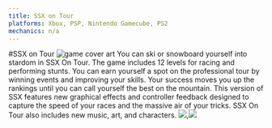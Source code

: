 ```yaml
---
title: SSX on Tour
platforms: Xbox, PSP, Nintendo Gamecube, PS2
mechanics: n/a
---
```

#SSX on Tour
![game cover art](//images.igdb.com/igdb/image/upload/t_thumb/h1bcfjf6pyz3ysa6vqfd.jpg "Logo Title Text 1")
You can ski or snowboard yourself into stardom in SSX On Tour. The game includes 12 levels for racing and performing stunts. You can earn yourself a spot on the professional tour by winning events and improving your skills. Your success moves you up the rankings until you can call yourself the best on the mountain. This version of SSX features new graphical effects and controller feedback designed to capture the speed of your races and the massive air of your tricks. SSX On Tour also includes new music, art, and characters.
<img src="//images.igdb.com/igdb/image/upload/t_thumb/zdl6snkefodhnhwrnjk7.jpg"/>,<img src="//images.igdb.com/igdb/image/upload/t_thumb/eowt2ye0c8vugtjx1glf.jpg"/>
